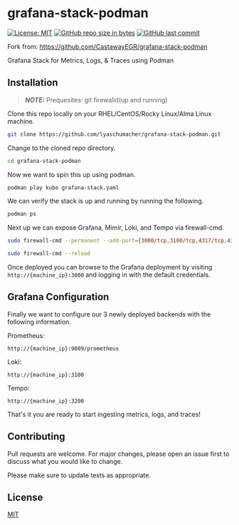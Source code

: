 grafana-stack-podman
=========
[![License: MIT](https://img.shields.io/badge/License-MIT-brightgreen.svg)](https://opensource.org/licenses/MIT)
[![GitHub repo size in bytes](https://img.shields.io/github/repo-size/LyaSchumacher/grafana-stack-podman.svg?logoColor=brightgreen)](https://github.com/LyaSchumacher/grafana-stack-podman)
[![GitHub last commit](https://img.shields.io/github/last-commit/LyaSchumacher/grafana-stack-podman.svg?logoColor=brightgreen)](https://github.com/LyaSchumacher/grafana-stack-podman)

Fork from: https://github.com/CastawayEGR/grafana-stack-podman

Grafana Stack for Metrics, Logs, & Traces using Podman

## Installation

> **_NOTE:_**  Prequesites: git firewalld(up and running)

Clone this repo locally on your RHEL/CentOS/Rocky Linux/Alma Linux machine.

```sh
git clone https://github.com/lyaschumacher/grafana-stack-podman.git
```

Change to the cloned repo directory.

```sh
cd grafana-stack-podman
```

Now we want to spin this up using podman.

```sh
podman play kube grafana-stack.yaml
```

We can verify the stack is up and running by running the following.

```sh
podman ps
```

Next up we can expose Grafana, Mimir, Loki, and Tempo via firewall-cmd.

```sh
sudo firewall-cmd --permanent --add-port={3000/tcp,3100/tcp,4317/tcp,4318/tcp,9009/tcp,9095/tcp,9096/tcp,9097/tcp,9411/tcp,14268/tcp}
```

```sh
sudo firewall-cmd --reload
```

Once deployed you can browse to the Grafana deployment by visiting ```http://{machine_ip}:3000``` and logging in with the default credentials.

## Grafana Configuration

Finally we want to configure our 3 newly deployed backends with the following information.

Prometheus: 

```http://{machine_ip}:9009/prometheus```

Loki: 

```http://{machine_ip}:3100```

Tempo: 

```http://{machine_ip}:3200```

That's it you are ready to start ingesting metrics, logs, and traces!

## Contributing
Pull requests are welcome. For major changes, please open an issue first to discuss what you would like to change.

Please make sure to update tests as appropriate.

## License
[MIT](https://choosealicense.com/licenses/mit/)

